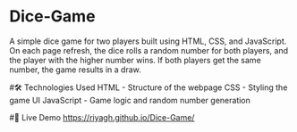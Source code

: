 # Dice-Game
A simple dice game for two players built using HTML, CSS, and JavaScript. On each page refresh, the dice rolls a random number for both players, and the player with the higher number wins. If both players get the same number, the game results in a draw.

#🛠️ Technologies Used
HTML - Structure of the webpage
CSS - Styling the game UI
JavaScript - Game logic and random number generation

#🔗 Live Demo
https://riyagh.github.io/Dice-Game/
